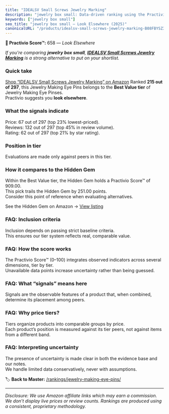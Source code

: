 ```yaml
---
title: "IDEALSV Small Screws Jewelry Marking"
description: "jewelry box small: Data-driven ranking using the Practivio Score™. Positioned by quality, value, demand, findability, momentum."
keywords: ["jewelry box small"]
seo_title: "jewelry box small — Look Elsewhere (2025)"
canonicalURL: "/products/idealsv-small-screws-jewelry-marking-B08FBYSZ36/"
---
```


**🚫 Practivio Score™:** 658 — _Look Elsewhere_


*If you're comparing **jewelry box small**, **[IDEALSV Small Screws Jewelry Marking](https://www.amazon.com/dp/B08FBYSZ36?tag=practivio-20)** is a strong alternative to put on your shortlist.*
### Quick take
[Shop “IDEALSV Small Screws Jewelry Marking” on Amazon](https://www.amazon.com/dp/B08FBYSZ36?tag=practivio-20)
Ranked **215 out of 297**, this Jewelry Making Eye Pins belongs to the **Best Value tier** of Jewelry Making Eye Pinses.  
Practivio suggests you **look elsewhere**.

### What the signals indicate
Price: 67 out of 297 (top 23% lowest-priced).  
Reviews: 132 out of 297 (top 45% in review volume).  
Rating: 62 out of 297 (top 21% by star rating).  

### Position in tier
Evaluations are made only against peers in this tier.

### How it compares to the Hidden Gem
Within the Best Value tier, the Hidden Gem holds a Practivio Score™ of 909.00.  
This pick trails the Hidden Gem by 251.00 points.  
Consider this point of reference when evaluating alternatives.  

See the Hidden Gem on Amazon → [View listing](https://www.amazon.com/dp/B01MQW98ES?tag=practivio-20)

### FAQ: Inclusion criteria
Inclusion depends on passing strict baseline criteria.  
This ensures our tier system reflects real, comparable value.

### FAQ: How the score works
The Practivio Score™ (0–100) integrates observed indicators across several dimensions, tier by tier.  
Unavailable data points increase uncertainty rather than being guessed.

### FAQ: What “signals” means here
Signals are the observable features of a product that, when combined, determine its placement among peers.

### FAQ: Why price tiers?
Tiers organize products into comparable groups by price.  
Each product’s position is measured against its tier peers, not against items from a different band.

### FAQ: Interpreting uncertainty
The presence of uncertainty is made clear in both the evidence base and our notes.  
We handle limited data conservatively, never with assumptions.


🏷️ **Back to Master:** [/rankings/jewelry-making-eye-pins/](/rankings/jewelry-making-eye-pins/)

---
_Disclosure: We use Amazon affiliate links which may earn a commission. We don’t display live prices or review counts. Rankings are produced using a consistent, proprietary methodology._
